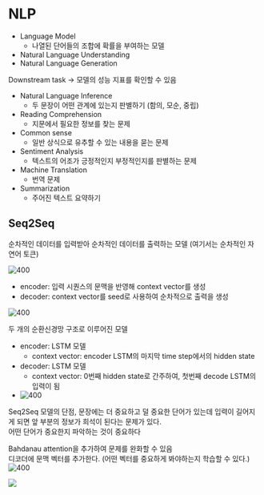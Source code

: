 # NLP
- Language Model
	- 나열된 단어들의 조합에 확률을 부여하는 모델
- Natural Language Understanding
- Natural Language Generation

Downstream task -> 모델의 성능 지표를 확인할 수 있음
- Natural Language Inference
	- 두 문장이 어떤 관계에 있는지 판별하기 (함의, 모순, 중립)
- Reading Comprehension
	- 지문에서 필요한 정보를 찾는 문제
- Common sense
	- 일반 상식으로 유추할 수 있는 내용을 묻는 문제
- Sentiment Analysis
	- 텍스트의 어조가 긍정적인지 부정적인지를 판별하는 문제
- Machine Translation
	- 번역 문제
- Summarization
	- 주어진 텍스트 요약하기

## Seq2Seq

순차적인 데이터를 입력받아 순차적인 데이터를 출력하는 모델 (여기서는 순차적인 자연어 토큰)    

![400](https://i.imgur.com/GROSXDn.png)

- encoder: 입력 시퀀스의 문맥을 반영해 context vector를 생성
- decoder: context vector를 seed로 사용하여 순차적으로 출력을 생성

![400](https://i.imgur.com/C1C7J70.png)

두 개의 순환신경망 구조로 이루어진 모델    
- encoder: LSTM 모델 
	- context vector: encoder LSTM의 마지막 time step에서의 hidden state
- decoder: LSTM 모델
	- context vector: 0번째 hidden state로 간주하여, 첫번째 decode LSTM의 입력이 됨 
- ![400](https://i.imgur.com/8OcMdhi.png)

Seq2Seq 모델의 단점, 문장에는 더 중요하고 덜 중요한 단어가 있는데 입력이 길어지게 되면 앞 부분의 정보가 희석이 된다는 문제가 있다.     
어떤 단어가 중요한지 파악하는 것이 중요하다    

Bahdanau attention을 추가하여 문제를 완화할 수 있음     
디코더에 문맥 벡터를 추가한다.  (어떤 벡터를 중요하게 봐야하는지 학습할 수 있다.)
![400](https://i.imgur.com/Rk5ADPi.png)

![](https://i.imgur.com/Gilqk2r.png)
